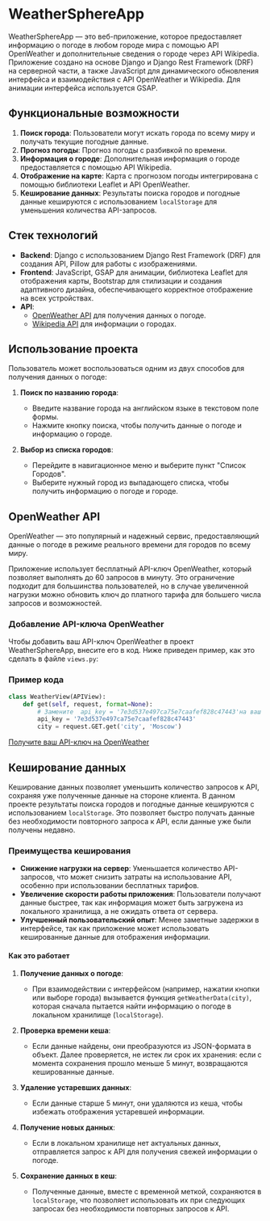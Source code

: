 # WeatherSphereApp

WeatherSphereApp — это веб-приложение, которое предоставляет информацию о погоде в любом городе мира с помощью API OpenWeather и дополнительные сведения о городе через API Wikipedia. Приложение создано на основе Django и Django Rest Framework (DRF) на серверной части, а также JavaScript для динамического обновления интерфейса и взаимодействия с API OpenWeather и Wikipedia. Для анимации интерфейса используется GSAP.

## Функциональные возможности

1. **Поиск города**: Пользователи могут искать города по всему миру и получать текущие погодные данные.
2. **Прогноз погоды**: Прогноз погоды с разбивкой по времени.
3. **Информация о городе**: Дополнительная информация о городе предоставляется с помощью API Wikipedia.
4. **Отображение на карте**: Карта с прогнозом погоды интегрирована с помощью библиотеки Leaflet и API OpenWeather.
5. **Кеширование данных**: Результаты поиска городов и погодные данные кешируются с использованием `localStorage` для уменьшения количества API-запросов.

## Стек технологий

- **Backend**: Django с использованием Django Rest Framework (DRF) для создания API, Pillow для работы с изображениями.
- **Frontend**: JavaScript, GSAP для анимации, библиотека Leaflet для отображения карты, Bootstrap для стилизации и создания адаптивного дизайна, обеспечивающего корректное отображение на всех устройствах.
- **API**:
  - [OpenWeather API](https://openweathermap.org/) для получения данных о погоде.
  - [Wikipedia API](https://www.mediawiki.org/wiki/API:Main_page) для информации о городах.

## Использование проекта

Пользователь может воспользоваться одним из двух способов для получения данных о погоде:

1. **Поиск по названию города**: 
   - Введите название города на английском языке в текстовом поле формы.
   - Нажмите кнопку поиска, чтобы получить данные о погоде и информацию о городе.

2. **Выбор из списка городов**:
   - Перейдите в навигационное меню и выберите пункт "Список Городов".
   - Выберите нужный город из выпадающего списка, чтобы получить информацию о погоде и городе.

## OpenWeather API

OpenWeather — это популярный и надежный сервис, предоставляющий данные о погоде в режиме реального времени для городов по всему миру. 

Приложение использует бесплатный API-ключ OpenWeather, который позволяет выполнять до 60 запросов в минуту. Это ограничение подходит для большинства пользователей, но в случае увеличенной нагрузки можно обновить ключ до платного тарифа для большего числа запросов и возможностей.

### Добавление API-ключа OpenWeather

Чтобы добавить ваш API-ключ OpenWeather в проект WeatherSphereApp, внесите его в код. Ниже приведен пример, как это сделать в файле `views.py`:

### Пример кода

```python
class WeatherView(APIView):
    def get(self, request, format=None):
        # Замените  api_key = '7e3d537e497ca75e7caafef828c47443'на ваш API-ключ OpenWeather
        api_key = '7e3d537e497ca75e7caafef828c47443'
        city = request.GET.get('city', 'Moscow')
```

[Получите ваш API-ключ на OpenWeather](https://openweathermap.org/)


## Кеширование данных

Кеширование данных позволяет уменьшить количество запросов к API, сохраняя уже полученные данные на стороне клиента. В данном проекте результаты поиска городов и погодные данные кешируются с использованием `localStorage`. Это позволяет быстро получать данные без необходимости повторного запроса к API, если данные уже были получены недавно.

### Преимущества кеширования

- **Снижение нагрузки на сервер**: Уменьшается количество API-запросов, что может снизить затраты на использование API, особенно при использовании бесплатных тарифов.
- **Увеличение скорости работы приложения**: Пользователи получают данные быстрее, так как информация может быть загружена из локального хранилища, а не ожидать ответа от сервера.
- **Улучшенный пользовательский опыт**: Менее заметные задержки в интерфейсе, так как приложение может использовать кешированные данные для отображения информации.


#### Как это работает

1. **Получение данных о погоде**:
   - При взаимодействии с интерфейсом (например, нажатии кнопки или выборе города) вызывается функция `getWeatherData(city)`, которая сначала пытается найти информацию о погоде в локальном хранилище (`localStorage`).

2. **Проверка времени кеша**:
   - Если данные найдены, они преобразуются из JSON-формата в объект. Далее проверяется, не истек ли срок их хранения: если с момента сохранения прошло меньше 5 минут, возвращаются кешированные данные.

3. **Удаление устаревших данных**:
   - Если данные старше 5 минут, они удаляются из кеша, чтобы избежать отображения устаревшей информации.

4. **Получение новых данных**:
   - Если в локальном хранилище нет актуальных данных, отправляется запрос к API для получения свежей информации о погоде.

5. **Сохранение данных в кеш**:
   - Полученные данные, вместе с временной меткой, сохраняются в `localStorage`, что позволяет использовать их при следующих запросах без необходимости повторных запросов к API.







